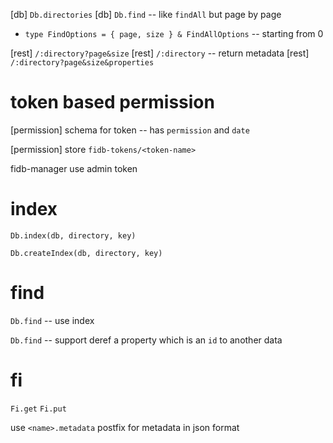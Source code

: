 [db] `Db.directories`
[db] `Db.find` -- like `findAll` but page by page

- `type FindOptions = { page, size } & FindAllOptions` -- starting from 0

[rest] `/:directory?page&size`
[rest] `/:directory` -- return metadata
[rest] `/:directory?page&size&properties`

# token based permission

[permission] schema for token -- has `permission` and `date`

[permission] store `fidb-tokens/<token-name>`

fidb-manager use admin token

# index

`Db.index(db, directory, key)`

`Db.createIndex(db, directory, key)`

# find

`Db.find` -- use index

`Db.find` -- support deref a property which is an `id` to another data

# fi

`Fi.get`
`Fi.put`

use `<name>.metadata` postfix for metadata in json format

